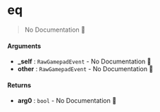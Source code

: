 # eq

> No Documentation 🚧

#### Arguments

- **\_self** : `RawGamepadEvent` \- No Documentation 🚧
- **other** : `RawGamepadEvent` \- No Documentation 🚧

#### Returns

- **arg0** : `bool` \- No Documentation 🚧